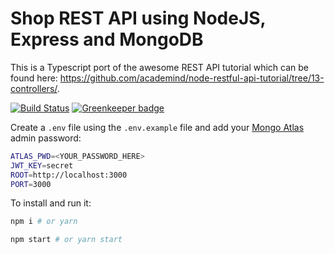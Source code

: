 # Shop REST API using NodeJS, Express and MongoDB

This is a Typescript port of the awesome REST API tutorial which can be found here: https://github.com/academind/node-restful-api-tutorial/tree/13-controllers/.

[![Build Status](https://travis-ci.org/scriptex/node-rest-api.svg?branch=master)](https://travis-ci.org/scriptex/node-rest-api) [![Greenkeeper badge](https://badges.greenkeeper.io/scriptex/node-rest-api.svg)](https://greenkeeper.io/)

Create a `.env` file using the `.env.example` file and add your [Mongo Atlas](https://www.mongodb.com/cloud/atlas) admin password:

```sh
ATLAS_PWD=<YOUR_PASSWORD_HERE>
JWT_KEY=secret
ROOT=http://localhost:3000
PORT=3000
```

To install and run it:

```sh
npm i # or yarn

npm start # or yarn start
```
